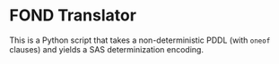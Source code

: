 # FOND Translator

This is a Python script that takes a non-deterministic PDDL (with `oneof` clauses) and yields a SAS determinization encoding.
